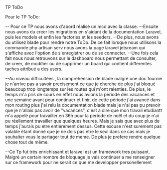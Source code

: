 TP ToDo

Pour le TP ToDo:

-- Pour ce TP nous avons d'abord réalisé un mcd avec la classe.
--Ensuite nous avons du creer les migrations en s'aidant de la documentation Laravel, puis les models et enfin les factories et les seeders.
--De plus, nous avons du utilisez blade pour rendre notre ToDo. De ce fait lorsque nous utilisons la commande php artisan serv nous avons la page laravel jetsream qui s'affiche avec l'option de s'enregistrer ou de se connecter.
--Une fois cela fait nous nous retrouvons sur le dashboard nous permettant de consulter, de creer, de modifier ou de supprimer un board qui contient differentes taches attribué a des users.

--Au niveau difficultées , la comprehension de blade malgré une doc fournie je n'arrive pas a savoir precisement ce que je cherche de plus j'ai bloqué beaucoup trop longtemps sur les routes qui m'ont ralenties.
De plus, le temps m'a pris de cours en effet nous avions la période des vacances et une semaine avant pour continuer et finir, de cette période j'ai avancé dans mon routing plus j'ai relu la documentation blade mais je n'ai pas pu prevoir que je n'allais pas avoir de "vacances", c'est a dire que mon travail etudiantt m'a appelé pour travailler en 36h pour la periode de noël et du coup je n'ai pu réellement travailler que quelques heures.
Mais je sais que avec plus de temps j'aurais pu etre entierement dessus. Cette excuse n'est surement pas valable étant donné que je ne dois pas etre le seul dans ce cas mais je souhaiter vous le partager tout de meme.
De plus je prefere rendre quelque chose tout de même.

--Ce Tp fut trés enrichissant et laravel est un framework tres puissant.
Malgré un certain nombre de bloquage je vais continuer a me renseigner sur ce framework pour ne serait ce que me developper personellement 
